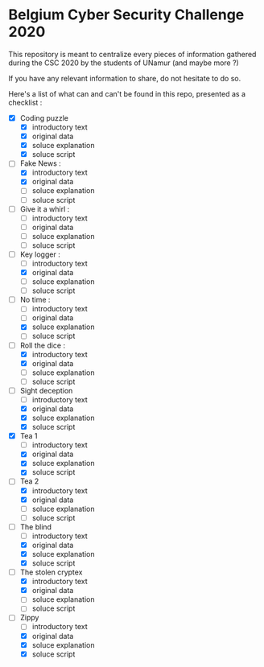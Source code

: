 # Belgium Cyber Security Challenge 2020

This repository is meant to centralize every pieces of information gathered during the CSC 2020 by the students of UNamur (and maybe more ?)

If you have any relevant information to share, do not hesitate to do so.

Here's a list of what can and can't be found in this repo, presented as a checklist :

- [x] Coding puzzle
  - [x] introductory text
  - [x] original data
  - [x] soluce explanation
  - [x] soluce script
- [ ] Fake News :
  - [x] introductory text
  - [x] original data
  - [ ] soluce explanation
  - [ ] soluce script
- [ ] Give it a whirl :
  - [ ] introductory text
  - [ ] original data
  - [ ] soluce explanation
  - [ ] soluce script
- [ ] Key logger :
  - [ ] introductory text
  - [x] original data
  - [ ] soluce explanation
  - [ ] soluce script
- [ ] No time :
  - [ ] introductory text
  - [ ] original data
  - [x] soluce explanation
  - [ ] soluce script
- [ ] Roll the dice :
  - [x] introductory text
  - [x] original data
  - [ ] soluce explanation
  - [ ] soluce script
- [ ] Sight deception
  - [ ] introductory text
  - [x] original data
  - [x] soluce explanation
  - [x] soluce script
- [x] Tea 1
  - [ ] introductory text
  - [x] original data
  - [x] soluce explanation
  - [x] soluce script
- [ ] Tea 2
  - [x] introductory text
  - [x] original data
  - [ ] soluce explanation
  - [ ] soluce script
- [ ] The blind
  - [ ] introductory text
  - [x] original data
  - [x] soluce explanation
  - [x] soluce script
- [ ] The stolen cryptex
  - [x] introductory text
  - [x] original data
  - [ ] soluce explanation
  - [ ] soluce script
- [ ] Zippy
  - [ ] introductory text
  - [x] original data
  - [x] soluce explanation
  - [x] soluce script

